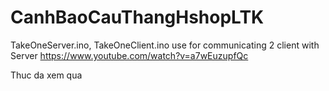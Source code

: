 # CanhBaoCauThangHshopLTK

TakeOneServer.ino, TakeOneClient.ino use for communicating 2 client with Server
https://www.youtube.com/watch?v=a7wEuzupfQc

Thuc da xem qua